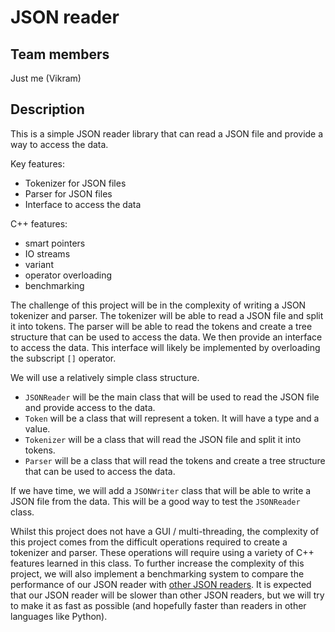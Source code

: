 # JSON reader

## Team members
Just me (Vikram)

## Description
This is a simple JSON reader library that can read a JSON file and provide a way to access the data.

Key features:
- Tokenizer for JSON files
- Parser for JSON files
- Interface to access the data


C++ features:
- smart pointers
- IO streams
- variant
- operator overloading
- benchmarking

The challenge of this project will be in the complexity of writing a JSON tokenizer and parser. The tokenizer will be able to read a JSON file and split it into tokens. The parser will be able to read the tokens and create a tree structure that can be used to access the data. We then provide an interface to access the data. This interface will likely be implemented by overloading the subscript `[]` operator.

We will use a relatively simple class structure.
- `JSONReader` will be the main class that will be used to read the JSON file and provide access to the data.
- `Token` will be a class that will represent a token. It will have a type and a value.
- `Tokenizer` will be a class that will read the JSON file and split it into tokens.
- `Parser` will be a class that will read the tokens and create a tree structure that can be used to access the data.

If we have time, we will add a `JSONWriter` class that will be able to write a JSON file from the data. This will be a good way to test the `JSONReader` class.

Whilst this project does not have a GUI / multi-threading, the complexity of this project comes from the difficult operations required to create a tokenizer and parser. These operations will require using a variety of C++ features learned in this class. To further increase the complexity of this project, we will also implement a benchmarking system to compare the performance of our JSON reader with [other JSON readers](https://json.nlohmann.me/integration/). It is expected that our JSON reader will be slower than other JSON readers, but we will try to make it as fast as possible (and hopefully faster than readers in other languages like Python).
